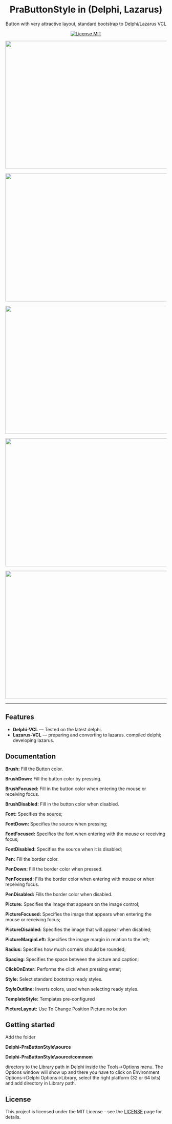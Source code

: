 <h1 align="center">
<br>
  PraButtonStyle in (Delphi, Lazarus)
<br>
</h1>

<p align="center">Button with very attractive layout, standard bootstrap to Delphi/Lazarus VCL </p>

<p align="center">
  <a href="https://opensource.org/licenses/MIT">
    <img src="https://img.shields.io/badge/License-MIT-blue.svg" alt="License MIT">
  </a>
</p>

<p align="center">
  <img width="600" height="400" src="demo/demo1/demo1.gif">
</p>

<p align="center">
  <img width="600" height="400" src="demo/demo2/Gravar_2020_04_11_23_43_41_231.gif">
</p>

<p align="center">
  <img width="600" height="400" src="demo/demo3/gif_animation.gif">
</p>

<p align="center">
  <img width="600" height="400" src="demo/demo4/demo4.gif">
</p>

<p align="center">
  <img width="600" height="400" src="demo/demo5/demo5.png">
</p>

<hr />

## Features

- **Delphi-VCL** — Tested on the latest delphi.
- **Lazarus-VCL** — preparing and converting to lazarus. compiled delphi; developing lazarus.

## Documentation

**Brush:** Fill the Button color.

**BrushDown:** Fill the button color by pressing.

**BrushFocused:** Fill in the button color when entering the mouse or receiving focus.

**BrushDisabled:** Fill in the button color when disabled.

**Font:** Specifies the source;

**FontDown:** Specifies the source when pressing;

**FontFocused:** Specifies the font when entering with the mouse or receiving focus;

**FontDisabled:** Specifies the source when it is disabled;

**Pen:** Fill the border color.

**PenDown:** Fill the border color when pressed.

**PenFocused:** Fills the border color when entering with mouse or when receiving focus.

**PenDisabled:** Fills the border color when disabled.

**Picture:** Specifies the image that appears on the image control;

**PictureFocused:** Specifies the image that appears when entering the mouse or receiving focus;

**PictureDisabled:** Specifies the image that will appear when disabled;

**PictureMarginLeft:** Specifies the image margin in relation to the left;

**Radius:** Specifies how much corners should be rounded;

**Spacing:** Specifies the space between the picture and caption;

**ClickOnEnter:** Performs the click when pressing enter;

**Style:** Select standard bootstrap ready styles.

**StyleOutline:** Inverts colors, used when selecting ready styles.

**TemplateStyle:** Templates pre-configured

**PictureLayout:** Use To Change Position Picture no button

## Getting started

Add the folder 

**Delphi-PraButtonStyle\source**

**Delphi-PraButtonStyle\source\commom** 

directory to the Library path in Delphi inside the Tools->Options menu. 
The Options window will show up and there you have to click on Environment Options->Delphi Options->Library, select the right platform (32 or 64 bits) and add directory in Library path.

## License

This project is licensed under the MIT License - see the [LICENSE](https://opensource.org/licenses/MIT) page for details.
